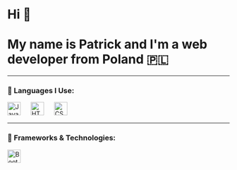 <h1 align="left">Hi 👋<br><br>My name is Patrick and I'm a web developer from Poland 🇵🇱</h1>

---

### 🧠 Languages I Use:

<div align="left">
  <img src="https://cdn.jsdelivr.net/gh/devicons/devicon/icons/javascript/javascript-original.svg" height="30" alt="JavaScript" />
  <img width="15" />
  <img src="https://cdn.jsdelivr.net/gh/devicons/devicon/icons/html5/html5-original.svg" height="30" alt="HTML5" />
  <img width="15" />
  <img src="https://cdn.jsdelivr.net/gh/devicons/devicon/icons/css3/css3-original.svg" height="30" alt="CSS3" />
</div>

---

### 🔧 Frameworks & Technologies:

<div align="left">
  <img src="https://cdn.jsdelivr.net/gh/devicons/devicon/icons/bootstrap/bootstrap-original.svg" height="30" alt="Bootstrap" />
  <img

